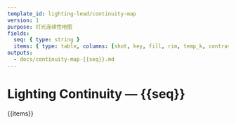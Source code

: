 ```yaml
---
template_id: lighting-lead/continuity-map
version: 1
purpose: 灯光连续性地图
fields:
  seq: { type: string }
  items: { type: table, columns: [shot, key, fill, rim, temp_k, contrast, notes] }
outputs:
  - docs/continuity-map-{{seq}}.md
---
```


# Lighting Continuity — {{seq}}

{{items}}
